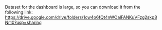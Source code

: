 Dataset for the dashboard is large, so you can download it from the following link:
https://drive.google.com/drive/folders/1cw4o6fQt4nWOalFANKuVFzg2skp8Nr10?usp=sharing
